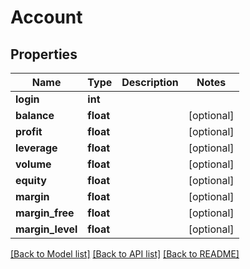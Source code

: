 # Account

## Properties
Name | Type | Description | Notes
------------ | ------------- | ------------- | -------------
**login** | **int** |  | 
**balance** | **float** |  | [optional] 
**profit** | **float** |  | [optional] 
**leverage** | **float** |  | [optional] 
**volume** | **float** |  | [optional] 
**equity** | **float** |  | [optional] 
**margin** | **float** |  | [optional] 
**margin_free** | **float** |  | [optional] 
**margin_level** | **float** |  | [optional] 

[[Back to Model list]](../../README.md#documentation-for-models) [[Back to API list]](../../README.md#documentation-for-api-endpoints) [[Back to README]](../../README.md)

